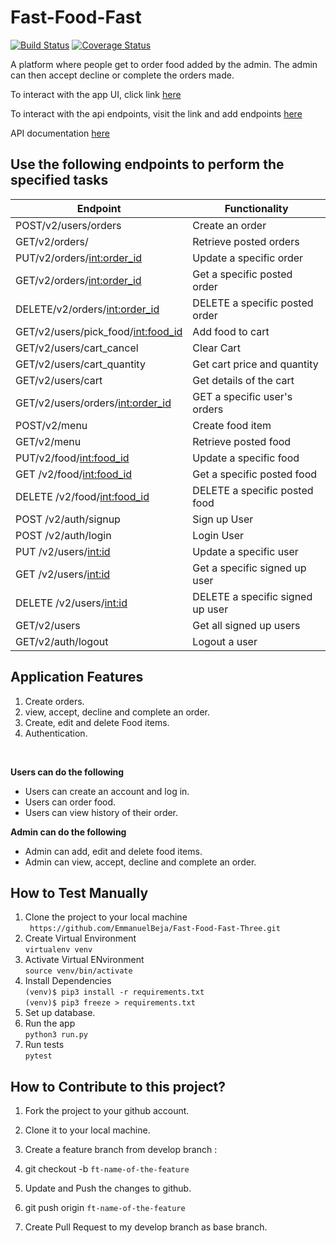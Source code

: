 # Fast-Food-Fast
[![Build Status](https://travis-ci.org/EmmanuelBeja/Fast-Food-Fast-Three.svg?branch=challenge4)](https://travis-ci.org/EmmanuelBeja/Fast-Food-Fast-Three)
[![Coverage Status](https://coveralls.io/repos/github/EmmanuelBeja/Fast-Food-Fast-Three/badge.svg?branch=challenge4)](https://coveralls.io/github/EmmanuelBeja/Fast-Food-Fast-Three?branch=challenge4)


  A platform where people get to order food added by the admin. The admin can then accept decline or complete the orders made.

  To interact with the app UI, click link
  [here](https://emmanuelbeja.github.io/Fast-Food-Fast/)<br>

  To interact with the api endpoints, visit the link and add endpoints [here](https://emmanuelbeja-fast-food-fast.herokuapp.com/)<br>

  API documentation [here](https://fastfoodfastchallenge3.docs.apiary.io)

  ## Use the following endpoints to perform the specified tasks

  | 	Endpoint                          |Functionality                                             
  | ----------------------------------  | ----------------------------------------------|
  | POST/v2/users/orders                | Create an order                               |
  | GET/v2/orders/                      | Retrieve posted orders                        |
  | PUT/v2/orders/<int:order_id>        | Update a specific order                       |
  | GET/v2/orders/<int:order_id>        | Get a specific posted order                   |
  | DELETE/v2/orders/<int:order_id>     | DELETE a specific posted order                |
  | GET/v2/users/pick_food/<int:food_id>| Add food to cart                              |
  | GET/v2/users/cart_cancel            | Clear Cart                                    |
  | GET/v2/users/cart_quantity          | Get cart price and quantity                   |
  | GET/v2/users/cart                   | Get details of the cart                       |
  | GET/v2/users/orders/<int:order_id>  | GET a specific user's orders                  |
  | POST/v2/menu                        | Create food item                              |
  | GET/v2/menu                         | Retrieve posted food                          |
  | PUT/v2/food/<int:food_id>           | Update a specific food                        |
  | GET /v2/food/<int:food_id>          | Get a specific posted food                    |
  | DELETE /v2/food/<int:food_id>       | DELETE a specific posted food                 |
  | POST /v2/auth/signup                | Sign up User                                  |
  | POST /v2/auth/login                 | Login User                                    |
  | PUT /v2/users/<int:id>              | Update a specific user                        |
  | GET /v2/users/<int:id>              | Get a specific signed up user                 |
  | DELETE /v2/users/<int:id>           | DELETE a specific signed up user              |
  | GET/v2/users                        | Get all signed up users                       |
  | GET/v2/auth/logout                  | Logout a user                                 |

  ## Application Features

  1. Create orders.
  2. view, accept, decline and complete an order.
  3. Create, edit and delete Food items.
  4. Authentication.
  <br>

  **Users can do the following**

  * Users can create an account and log in.
  * Users can order food.
  * Users can view history of their order.

  **Admin can do the following**
  * Admin can add, edit and delete food items.
  * Admin can view, accept, decline and complete an order.

  ## How to Test Manually
  1. Clone the project to your local machine <br>
  		` https://github.com/EmmanuelBeja/Fast-Food-Fast-Three.git`
  2. Create Virtual Environment <br>
  		`virtualenv venv`
  3. Activate Virtual ENvironment<br>
  		`source venv/bin/activate`
  4. Install Dependencies<br>
  		`(venv)$ pip3 install -r requirements.txt` <br>
  		`(venv)$ pip3 freeze > requirements.txt` <br>
  5. Set up database.    
  6. Run the app <br>
  		`python3 run.py`<br>
  7. Run tests <br>
  		`pytest`
  		<br>
  ## How to Contribute to this project?

  1. Fork the project to your github account.

  2. Clone it to your local machine.

  3. Create a feature branch from develop branch :

  4. git checkout -b `ft-name-of-the-feature`

  5. Update and Push the changes to github.

  6. git push origin `ft-name-of-the-feature`

  7. Create Pull Request to my develop branch as base branch.
